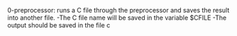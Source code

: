 0-preprocessor: runs a C file through the preprocessor and saves the result into another file.
     -The C file name will be saved in the variable $CFILE
     -The output should be saved in the file c
